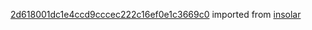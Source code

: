[2d618001dc1e4ccd9cccec222c16ef0e1c3669c0](https://github.com/insolar/insolar/commit/2d618001dc1e4ccd9cccec222c16ef0e1c3669c0) imported from [insolar](https://github.com/insolar/insolar)

